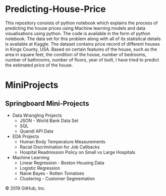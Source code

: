 # Predicting-House-Price

This repository consists of python notebook which explains the process of predicting the 
house prices using Machine learning models and data visualisations using python. The code is
available in the form of python notebook. The data set for this problem along with all of its
statistical details is available at Kaggle. The dataset contains price record
of different houses in Kings County, USA. Based on certain features of the house, such as the
area in square feet, the condition of the house, number of bedrooms, number of bathrooms, number
of floors, year of built, I have tried to predict the estimated price of the house.

# 

# MiniProjects

## Springboard Mini-Projects

 - Data Wrangling Projects
   + JSON - World Bank Data Set
   + SQL
   + Quandl API Data
 - EDA Projects
   + Human Body Temperature Measurements
   + Racial Discrimination for Job Callbacks
   + Hospital Readmission Policy on Small vs Large Hospitals
 - Machine Learning
   + Linear Regression - Boston Housing Data
   + Logistic Regression
   + Naive Bayes - Rotten Tomatoes
   + Clustering - Customer Segmentation

© 2019 GitHub, Inc.
